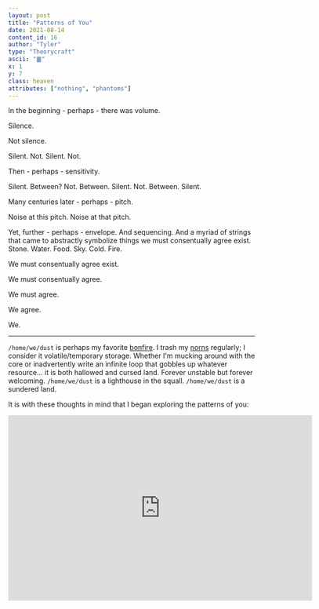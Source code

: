 ```yaml
---
layout: post
title: "Patterns of You"
date: 2021-08-14
content_id: 16
author: "Tyler"
type: "Theorycraft"
ascii: "䷀"
x: 1
y: 7
class: heaven
attributes: ["nothing", "phantoms"]
---
```

In the beginning - perhaps - there was volume.

Silence.

Not silence.

Silent. Not. Silent. Not.

Then - perhaps - sensitivity.

Silent. Between? Not. Between. Silent. Not. Between. Silent.

Many centuries later - perhaps - pitch.

Noise at this pitch. Noise at that pitch.

Yet, further - perhaps - envelope. And sequencing. And a myriad of strings that came to abstractly symbolize things we must consentually agree exist. Stone. Water. Food. Sky. Cold. Fire.

We must consentually agree exist.

We must consentually agree.

We must agree.

We agree.

We.

---

`/home/we/dust` is perhaps my favorite [bonfire](https://darksouls.wiki.fextralife.com/bonfire). I trash my [norns](https://monome.org/docs/norns) regularly; I consider it volatile/temporary storage. Whether I'm mucking around with the core or inadvertently write an infinite loop that gobbles up whatever resource... it is both hallowed and cursed land. Forever unstable but forever welcoming. `/home/we/dust` is a lighthouse in the squall. `/home/we/dust` is a sundered land.

It is with these thoughts in mind that I began exploring the patterns of you:

<iframe src="https://player.twitch.tv/?video=1117875053&parent=mapcorps.net" frameborder="0" allowfullscreen="true" scrolling="no" height="378" width="620"></iframe>




